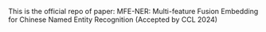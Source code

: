 This is the official repo of paper: MFE-NER: Multi-feature Fusion Embedding for Chinese Named Entity Recognition (Accepted by CCL 2024)
